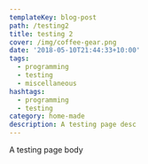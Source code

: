 ```yaml
---
templateKey: blog-post
path: /testing2
title: testing 2
cover: /img/coffee-gear.png
date: '2018-05-10T21:44:33+10:00'
tags:
  - programming
  - testing
  - miscellaneous
hashtags:
  - programming
  - testing
category: home-made
description: A testing page desc
---
```

A testing page body
